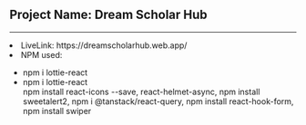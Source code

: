<h2>Project Name: Dream Scholar Hub</h2>
<hr>
<li>LiveLink: https://dreamscholarhub.web.app/</li>
<li>NPM used:</li>
<ul> 
<li>npm i lottie-react</li>
<li>npm i lottie-react</li>
npm install react-icons --save,
react-helmet-async,
npm install sweetalert2,
npm i @tanstack/react-query,
npm install react-hook-form,
npm install swiper
</ul>
